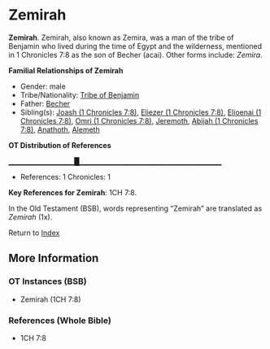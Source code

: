 # Zemirah
**Zemirah**. 
Zemirah, also known as Zemira, was a man of the tribe of Benjamin who lived during the time of Egypt and the wilderness, mentioned in 1 Chronicles 7:8 as the son of Becher (acai). 
Other forms include: 
*Zemira*. 




**Familial Relationships of Zemirah**


* Gender: male
* Tribe/Nationality: [Tribe of Benjamin](../../../groups/md/acai/Benjamin.md)
* Father: [Becher](Becher.md)
* Sibling(s): [Joash (1 Chronicles 7:8)](Joash.7.md), [Eliezer (1 Chronicles 7:8)](Eliezer.4.md), [Elioenai (1 Chronicles 7:8)](Elioenai.3.md), [Omri (1 Chronicles 7:8)](Omri.2.md), [Jeremoth](Jeremoth.md), [Abijah (1 Chronicles 7:8)](Abijah.5.md), [Anathoth](Anathoth.md), [Alemeth](Alemeth.md)


**OT Distribution of References**

▁▁▁▁▁▁▁▁▁▁▁▁█▁▁▁▁▁▁▁▁▁▁▁▁▁▁▁▁▁▁▁▁▁▁▁▁▁▁
* References: 1 Chronicles: 1



**Key References for Zemirah**: 
1CH 7:8. 


In the Old Testament (BSB), words representing “Zemirah” are translated as 
*Zemirah* (1x). 




Return to [Index](00-Index.md)

## More Information

### OT Instances (BSB)

* Zemirah (1CH 7:8)



### References (Whole Bible)

* 1CH 7:8



